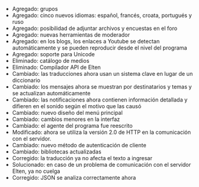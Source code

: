 - Agregado: grupos
- Agregado: cinco nuevos idiomas: español, francés, croata, portugués y ruso
- Agregado: posibilidad de adjuntar archivos y encuestas en el foro
- Agregado: nuevas herramientas de moderador
- Agregado: en los blogs, los enlaces a Youtube se detectan automáticamente y se pueden reproducir desde el nivel del programa
- Agregado: soporte para Unicode
- Eliminado: catálogo de medios
- Eliminado: Compilador API de Elten
- Cambiado: las traducciones ahora usan un sistema clave en lugar de un diccionario
- Cambiado: los mensajes ahora se muestran por destinatarios y temas y se actualizan automáticamente
- Cambiado: las notificaciones ahora contienen información detallada y difieren en el sonido según el motivo que las causó
- Cambiado: nuevo diseño del menú principal
- Cambiado: cambios menores en la interfaz
- Cambiado: el agente del programa fue reescrito
- Modificado: ahora se utiliza la versión 2.0 de HTTP en la comunicación con el servidor.
- Cambiado: nuevo método de autenticación de cliente
- Cambiado: bibliotecas actualizadas
- Corregido: la traducción ya no afecta el texto a ingresar
- Solucionado: en caso de un problema de comunicación con el servidor Elten, ya no cuelga
- Corregido: JSON se analiza correctamente ahora